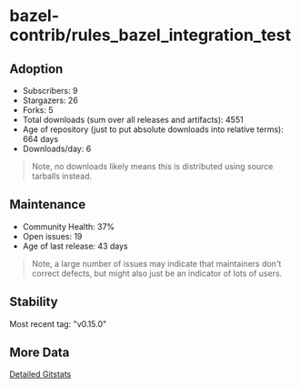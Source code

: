 # bazel-contrib/rules_bazel_integration_test

## Adoption

- Subscribers: 9
- Stargazers: 26
- Forks: 5
- Total downloads (sum over all releases and artifacts): 4551
- Age of repository (just to put absolute downloads into relative terms): 664 days
- Downloads/day: 6

> Note, no downloads likely means this is distributed using source tarballs instead.

## Maintenance

- Community Health: 37%
- Open issues: 19
- Age of last release: 43 days

> Note, a large number of issues may indicate that maintainers don't correct defects, but might also
> just be an indicator of lots of users.

## Stability

Most recent tag: "v0.15.0"

## More Data

[Detailed Gitstats](/bazel-catalog/gitstats/bazel-contrib/rules_bazel_integration_test)

